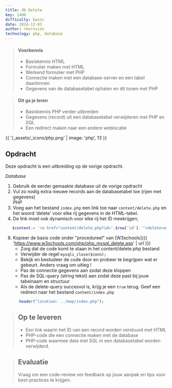 ```yaml
---
title: db Delete
key: 1406
difficulty: basic
date: 2024-12-03
author: rkerssies
technology: php, database
---
```


> #### Voorkennis
> * Basiskennis HTML
> * Formulier maken met HTML
> * Werkend formulier met PHP
> * Connectie maken met een database-server en een tabel daarbinnen
> * Gegevens van de databasetabel ophalen en dit tonen met PHP

> #### Dit ga je leren
> * Basiskennis PHP verder uitbreiden
> * Gegevens (record) uit een databasetabel verwijderen met PHP en SQL
> * Een redirect maken naar een andere weblocatie


{{ '/_assets/_icons/php.png'  | image: 'php', 13 }}

## Opdracht
Deze opdracht is een uitbreiding op de vorige opdracht.

*Database*
1. Gebruik de eerder gemaakte database uit de vorige opdracht
2. Vul zo nodig extra nieuwe records aan de databasetabel toe (rijen met gegevens)
   <br>
   *PHP*
3. Voeg aan het bestand `index.php` een link toe naar `content/delete.php` en het woord 'delete' voor elke rij gegevens in de HTML-tabel.
4. De link moet ook dynamisch voor elke rij het ID meekrijgen;
```php
   $content.= '<a href="content/delete.php?id='.$row['id'].'">delete<a>';
```
8. Kopieer de basis code onder "procedureel" van [W3schools]({{ 'https://www.w3schools.com/php/php_mysql_delete.asp' | url }})
   * Zorg dat de code komt te staan in het content/delete.php bestand
   * Verwijder de regel ```mysqli_close($conn);```
   * Bekijk en bestudeer de code door en probeer te begrijpen wat er gebeurt. Anders vraag om uitleg !
   * Pas de connectie gegevens aan zodat deze kloppen
   * Pas de SQL-query (string tekst) aan zodat deze past bij jouw tabelnaam en structuur
   * Als de delete-query succesvol is, krijg je een `true` terug. Geef een redirect naar het bestand `content/index.php`
```php 
      header("location: ../map/index.php"); 
```

> ## Op te leveren
> * Een link waarin het ID van een record worden verstuurd met HTML
> * PHP-code die een connectie maken met de database
> * PHP-code waarmee data met SQL in een databasetabel worden verwijderd.

> ## Evaluatie
> Vraag om een code-review om feedback op jouw aanpak en tips voor best-practices te krijgen.<br>
